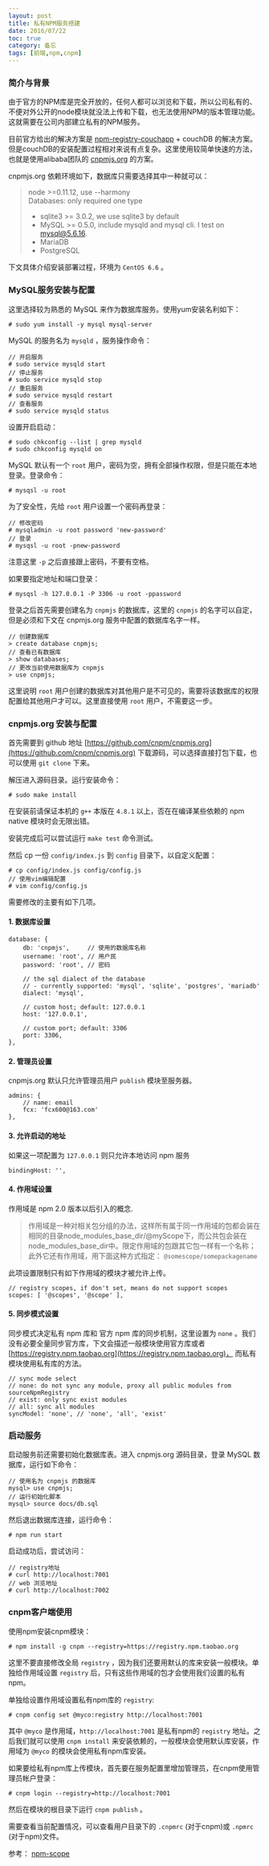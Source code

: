 ```yaml
---
layout: post
title: 私有NPM服务搭建
date: 2016/07/22
toc: true
category: 备忘
tags: [前端,npm,cnpm]
---
```


### 简介与背景

由于官方的NPM库是完全开放的，任何人都可以浏览和下载，所以公司私有的、不便对外公开的node模块就没法上传和下载，也无法使用NPM的版本管理功能。这就需要在公司内部建立私有的NPM服务。

目前官方给出的解决方案是 [npm-registry-couchapp](https://github.com/npm/npm-registry-couchapp) + couchDB 的解决方案。但是couchDB的安装配置过程相对来说有点复杂。这里使用较简单快速的方法，也就是使用alibaba团队的 [cnpmjs.org](https://github.com/cnpm/cnpmjs.org) 的方案。

cnpmjs.org 依赖环境如下，数据库只需要选择其中一种就可以：

<!--more-->

>node >=0.11.12, use --harmony    
>Databases: only required one type    
>- sqlite3 >= 3.0.2, we use sqlite3 by default    
>- MySQL >= 0.5.0, include mysqld and mysql cli. I test on mysql@5.6.16.    
>- MariaDB    
>- PostgreSQL    

下文具体介绍安装部署过程，环境为 `CentOS 6.6` 。


### MySQL服务安装与配置

这里选择较为熟悉的 MySQL 来作为数据库服务。使用yum安装名利如下：

```
# sudo yum install -y mysql mysql-server
```

MySQL 的服务名为 `mysqld` ，服务操作命令：

```
// 开启服务
# sudo service mysqld start
// 停止服务
# sudo service mysqld stop
// 重启服务
# sudo service mysqld restart
// 查看服务
# sudo service mysqld status
```

设置开启启动：

```
# sudo chkconfig --list | grep mysqld
# sudo chkconfig mysqld on
```

MySQL 默认有一个 `root` 用户，密码为空，拥有全部操作权限，但是只能在本地登录。登录命令：

```
# mysqsl -u root
```

为了安全性，先给 `root` 用户设置一个密码再登录：

```
// 修改密码
# mysqladmin -u root password 'new-password'
// 登录
# mysqsl -u root -pnew-password
```

注意这里 `-p` 之后直接跟上密码，不要有空格。

如果要指定地址和端口登录：

```
# mysqsl -h 127.0.0.1 -P 3306 -u root -ppassword
```

登录之后首先需要创建名为 `cnpmjs` 的数据库，这里的 `cnpmjs` 的名字可以自定，但是必须和下文在 cnpmjs.org 服务中配置的数据库名字一样。

```
// 创建数据库
> create database cnpmjs;
// 查看已有数据库
> show databases;
// 更改当前使用数据库为 cnpmjs
> use cnpmjs;
```

这里说明 `root` 用户创建的数据库对其他用户是不可见的，需要将该数据库的权限配置给其他用户才可以。这里直接使用 `root` 用户，不需要这一步。


### cnpmjs.org 安装与配置

首先需要到 github 地址 [https://github.com/cnpm/cnpmjs.org](https://github.com/cnpm/cnpmjs.org) 下载源码，可以选择直接打包下载，也可以使用 `git clone` 下来。

解压进入源码目录。运行安装命令：

```
# sudo make install
```

在安装前请保证本机的 `g++` 本版在 `4.8.1` 以上，否在在编译某些依赖的 npm native 模块时会无限出错。

安装完成后可以尝试运行 `make test` 命令测试。

然后 cp 一份 `config/index.js` 到 `config` 目录下，以自定义配置：

```
# cp config/index.js config/config.js
// 使用vim编辑配置
# vim config/config.js
```

需要修改的主要有如下几项。

#### 1. 数据库设置

```
database: {
    db: 'cnpmjs',     // 使用的数据库名称
    username: 'root', // 用户民
    password: 'root', // 密码

    // the sql dialect of the database
    // - currently supported: 'mysql', 'sqlite', 'postgres', 'mariadb'
    dialect: 'mysql',

    // custom host; default: 127.0.0.1
    host: '127.0.0.1',

    // custom port; default: 3306
    port: 3306,
},
```

#### 2. 管理员设置

cnpmjs.org 默认只允许管理员用户 `publish` 模块至服务器。

```
admins: {
    // name: email
    fcx: 'fcx600@163.com'
},
```

#### 3. 允许启动的地址

如果这一项配置为 `127.0.0.1` 则只允许本地访问 npm 服务

```
bindingHost: '',
```

#### 4. 作用域设置

作用域是 npm 2.0 版本以后引入的概念.

>作用域是一种对相关包分组的办法，这样所有属于同一作用域的包都会装在相同的目录node_modules_base_dir/@myScope下，而公共包会装在node_modules_base_dir中。限定作用域的包跟其它包一样有一个名称；此外它还有作用域，用下面这种方式指定：
> `@somescope/somepackagename`

此项设置限制只有如下作用域的模块才被允许上传。

```
// registry scopes, if don't set, means do not support scopes
scopes: [ '@scopes', '@scope' ],
```

#### 5. 同步模式设置

同步模式决定私有 npm 库和 官方 npm 库的同步机制，这里设置为 `none` 。我们没有必要全量同步官方库，下文会描述一般模块使用官方库或者 [https://registry.npm.taobao.org](https://registry.npm.taobao.org)， 而私有模块使用私有库的方法。

```
// sync mode select
// none: do not sync any module, proxy all public modules from sourceNpmRegistry
// exist: only sync exist modules
// all: sync all modules
syncModel: 'none', // 'none', 'all', 'exist'
```

### 启动服务

启动服务前还需要初始化数据库表。进入 cnpmjs.org 源码目录，登录 MySQL 数据库，运行如下命令：

```
// 使用名为 cnpmjs 的数据库
mysql> use cnpmjs;
// 运行初始化脚本
mysql> source docs/db.sql
```

然后退出数据库连接，运行命令：

```
# npm run start
```

启动成功后，尝试访问：

```
// registry地址
# curl http://localhost:7001
// web 浏览地址
# curl http://localhost:7002
```

### cnpm客户端使用

使用npm安装cnpm模块：

```
# npm install -g cnpm --registry=https://registry.npm.taobao.org
```

这里不要直接修改全局 `registry` ，因为我们还要用默认的库来安装一般模块。单独给作用域设置 `registry` 后，只有这些作用域的包才会使用我们设置的私有npm。

单独给设置作用域设置私有npm库的 `registry`:

```
# cnpm config set @myco:registry http://localhost:7001
```

其中 `@myco` 是作用域，`http://localhost:7001` 是私有npm的 `registry` 地址。之后我们就可以使用 `cnpm install` 来安装依赖的，一般模块会使用默认库安装，作用域为 `@myco` 的模块会使用私有npm库安装。

如果要给私有npm库上传模块，首先要在服务配置里增加管理员，在cnpm使用管理员帐户登录：

```
# cnpm login --registry=http://localhost:7001
```

然后在模块的根目录下运行 `cnpm publish` 。

需要查看当前配置情况，可以查看用户目录下的 `.cnpmrc` (对于cnpm)或 `.npmrc` (对于npm)文件。

参考： [npm-scope](https://docs.npmjs.com/misc/scope)
